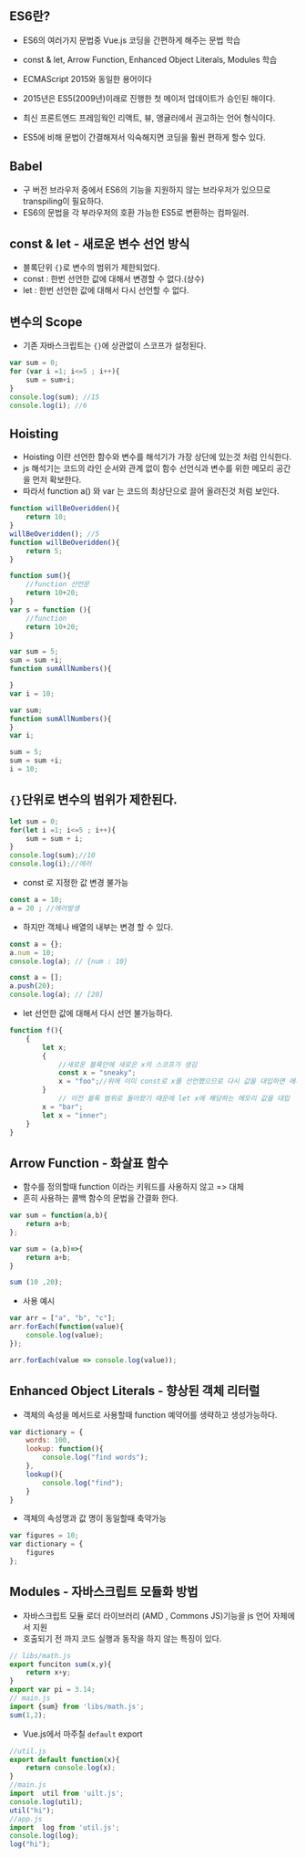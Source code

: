 ## ES6란?

- ES6의 여러가지 문법중 Vue.js 코딩을 간편하게 해주는 문법 학습
- const & let, Arrow Function, Enhanced Object Literals, Modules 학습 

- ECMAScript 2015와 동일한 용어이다
- 2015년은 ES5(2009년)이래로 진행한 첫 메이저 업데이트가 승인된 해이다.
- 최신 프론트엔드 프레임웍인 리액트, 뷰, 앵귤러에서 권고하는 언어 형식이다.
- ES5에 비해 문법이 간결해져서 익숙해지면 코딩을 훨씬 편하게 할수 있다.

## Babel
- 구 버전 브라우저 중에서 ES6의 기능을 지원하지 않는 브라우저가 있으므로 transpiling이 필요하다.
- ES6의 문법을 각 부라우저의 호환 가능한 ES5로 변환하는 컴파일러.


## const & let - 새로운 변수 선언 방식
- 블록단위 `{}`로 변수의 범위가 제한되었다.
- const : 한번 선언한 값에 대해서 변경할 수 없다.(상수)
- let : 한번 선언한 값에 대해서 다시 선언할 수 없다.

## 변수의 Scope
- 기존 자바스크립트는 `{}`에 상관없이 스코프가 설정된다.

```javascript
var sum = 0;
for (var i =1; i<=5 ; i++){
    sum = sum+i;
}
console.log(sum); //15
console.log(i); //6
```

## Hoisting
- Hoisting 이란 선언한 함수와 변수를 해석기가 가장 상단에 있는것 처럼 인식한다.
- js 해석기는 코드의 라인 순서와 관계 없이 함수 선언식과 변수를 위한 메모리 공간을 먼저 확보한다.
- 따라서 function a() 와 var 는 코드의 최상단으로 끌어 올려진것 처럼 보인다.

```javascript
function willBeOveridden(){
    return 10;
}
willBeOveridden(); //5
function willBeOveridden(){
    return 5;
}
```

```javascript
function sum(){
    //function 선언문
    return 10+20;
}
var s = function (){
    //function
    return 10+20;
}
```

```javascript
var sum = 5;
sum = sum +i;
function sumAllNumbers(){

}
var i = 10;
```

```javascript
var sum;
function sumAllNumbers(){
}
var i;

sum = 5;
sum = sum +i;
i = 10;
```


## `{}`단위로 변수의 범위가 제한된다.

```javascript
let sum = 0;
for(let i =1; i<=5 ; i++){
    sum = sum + i;
}
console.log(sum);//10
console.log(i);//에러 
```

- const 로 지정한 값 변경 불가능
```javascript
const a = 10;
a = 20 ; //에러발생
```

- 하지만 객체나 배열의 내부는 변경 할 수 있다.
```javascript
const a = {};
a.num = 10;
console.log(a); // {num : 10}

const a = [];
a.push(20);
console.log(a); // [20]
```

- let 선언한 값에 대해서 다시 선언 불가능하다.

```javascript
function f(){
    {
        let x;
        {
            //새로운 블록안에 새로은 x의 스코프가 생김
            const x = "sneaky";
            x = "foo";//위에 이미 const로 x를 선언했으므로 다시 값을 대입하면 에러 발생
        }   
            // 이전 블록 범위로 돌아왔기 때문에 let x에 해당하는 메모리 값을 대입
        x = "bar";
        let x = "inner";
    }
}
```


## Arrow Function - 화살표 함수
- 함수를 정의할때 function 이라는 키워드를 사용하지 않고 =>  대체
- 흔히 사용하는 콜백 함수의 문법을 간결화 한다.

```javascript
var sum = function(a,b){
    return a+b;
};

var sum = (a,b)=>{
    return a+b;
}

sum (10 ,20);
```


- 사용 예시

```javascript
var arr = ["a", "b", "c"];
arr.forEach(function(value){
    console.log(value);
});

arr.forEach(value => console.log(value));

```

## Enhanced Object Literals - 향상된 객체 리터럴
- 객체의 속성을 메서드로 사용할때 function 예약어를 생략하고 생성가능하다.
```javascript
var dictionary = {
    words: 100,
    lookup: function(){
        console.log("find words");
    },
    lookup(){
        console.log("find");
    }   
}
```

- 객체의 속성명과 값 명이 동일할때 축약가능
```javascript
var figures = 10;
var dictionary = {
    figures
};
```

## Modules - 자바스크립트 모듈화 방법
- 자바스크립트 모듈 로더 라이브러리 (AMD , Commons JS)기능을 js 언어 자체에서 지원
- 호출되기 전 까지 코드 실행과 동작을 하지 않는 특징이 있다.
```javascript
// libs/math.js
export funciton sum(x,y){
    return x+y;
}
export var pi = 3.14;
// main.js
import {sum} from 'libs/math.js';
sum(1,2);
```

- Vue.js에서 마주칠 `default` export
```javascript
//util.js
export default function(x){
    return console.log(x);
}
//main.js
import  util from 'uilt.js';
console.log(util);
util("hi");
//app.js
import  log from 'util.js';
console.log(log);
log("hi");
```